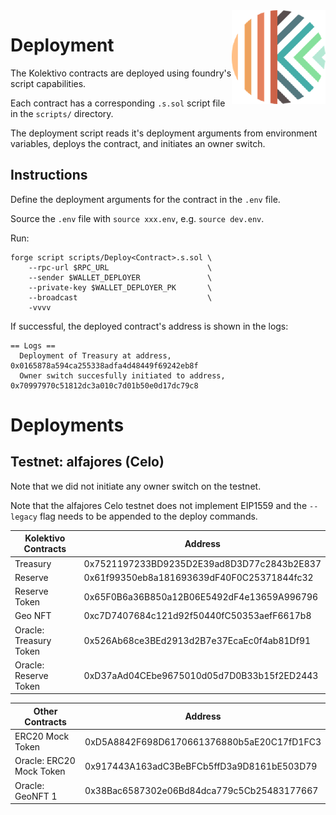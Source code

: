 <img align="right" width="150" height="150" top="100" src="./assets/kolektivo.png">

# Deployment

The Kolektivo contracts are deployed using foundry's script capabilities.

Each contract has a corresponding `.s.sol` script file in the `scripts/` directory.

The deployment script reads it's deployment arguments from environment variables, deploys the contract, and initiates an owner switch.

## Instructions

Define the deployment arguments for the contract in the `.env` file.

Source the `.env` file with `source xxx.env`, e.g. `source dev.env`.

Run:
```
forge script scripts/Deploy<Contract>.s.sol \
    --rpc-url $RPC_URL                      \
    --sender $WALLET_DEPLOYER               \
    --private-key $WALLET_DEPLOYER_PK       \
    --broadcast                             \
    -vvvv
```

If successful, the deployed contract's address is shown in the logs:
```
== Logs ==
  Deployment of Treasury at address, 0x0165878a594ca255338adfa4d48449f69242eb8f
  Owner switch succesfully initiated to address, 0x70997970c51812dc3a010c7d01b50e0d17dc79c8
```

# Deployments

## Testnet: alfajores (Celo)

Note that we did not initiate any owner switch on the testnet.

Note that the alfajores Celo testnet does not implement EIP1559 and the
`--legacy` flag needs to be appended to the deploy commands.

| Kolektivo Contracts    | Address                                    |
|------------------------|--------------------------------------------|
| Treasury               | 0x7521197233BD9235D2E39ad8D3D77c2843b2E837 |
| Reserve                | 0x61f99350eb8a181693639dF40F0C25371844fc32 |
| Reserve Token          | 0x65F0B6a36B850a12B06E5492dF4e13659A996796 |
| Geo NFT                | 0xc7D7407684c121d92f50440fC50353aefF6617b8 |
| Oracle: Treasury Token | 0x526Ab68ce3BEd2913d2B7e37EcaEc0f4ab81Df91 |
| Oracle: Reserve Token  | 0xD37aAd04CEbe9675010d05d7D0B33b15f2ED2443 |

| Other Contracts          | Address                                    |
|--------------------------|--------------------------------------------|
| ERC20 Mock Token         | 0xD5A8842F698D6170661376880b5aE20C17fD1FC3 |
| Oracle: ERC20 Mock Token | 0x917443A163adC3BeBFCb5ffD3a9D8161bE503D79 |
| Oracle: GeoNFT 1         | 0x38Bac6587302e06Bd84dca779c5Cb25483177667 |
